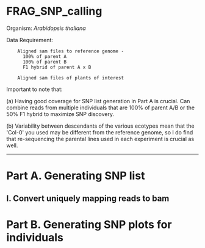 FRAG_SNP_calling
================

Organism: *Arabidopsis thaliana*

Data Requirement:

        Aligned sam files to reference genome -
          100% of parent A
          100% of parent B
          F1 hybrid of parent A x B
          
        Aligned sam files of plants of interest
        

Important to note that: 

(a) Having good coverage for SNP list generation in Part A is crucial. Can combine reads from multiple individuals that are 100% of parent A/B or the 50% F1 hybrid to maximize SNP discovery.

(b) Variability between descendants of the various ecotypes mean that the 'Col-0' you used may be different from the reference genome, so I do find that re-sequencing the parental lines used in each experiment is crucial as well.

-----------------------------------

Part A. Generating SNP list
===========================

I. Convert uniquely mapping reads to bam
----------------------------------------



Part B. Generating SNP plots for individuals
============================================
